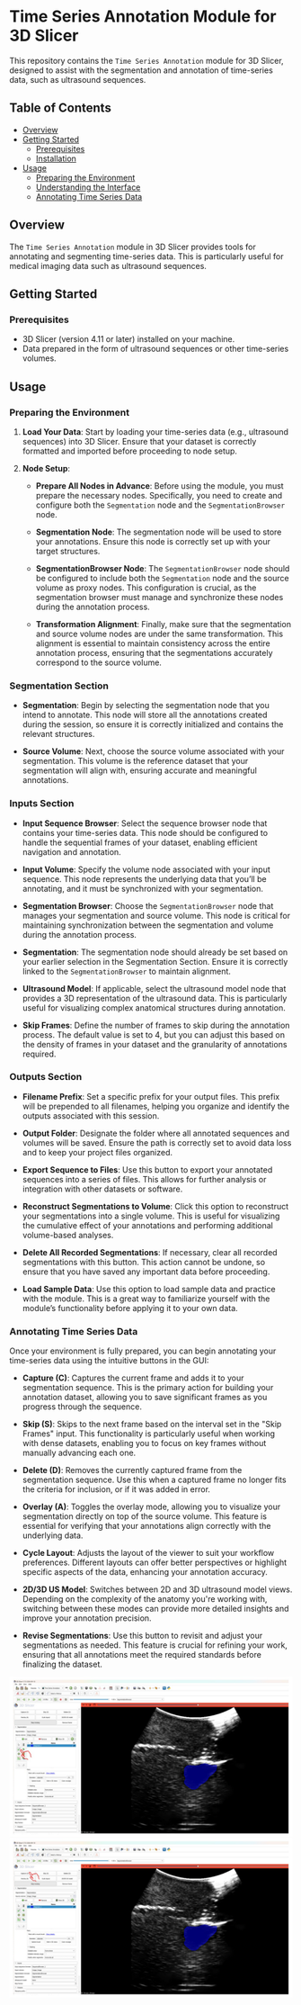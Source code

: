 # Time Series Annotation Module for 3D Slicer

This repository contains the `Time Series Annotation` module for 3D Slicer, designed to assist with the segmentation and annotation of time-series data, such as ultrasound sequences.

## Table of Contents
- [Overview](#overview)
- [Getting Started](#getting-started)
  - [Prerequisites](#prerequisites)
  - [Installation](#installation)
- [Usage](#usage)
  - [Preparing the Environment](#preparing-the-environment)
  - [Understanding the Interface](#understanding-the-interface)
  - [Annotating Time Series Data](#annotating-time-series-data)

## Overview

The `Time Series Annotation` module in 3D Slicer provides tools for annotating and segmenting time-series data. This is particularly useful for medical imaging data such as ultrasound sequences.

## Getting Started

### Prerequisites

- 3D Slicer (version 4.11 or later) installed on your machine.
- Data prepared in the form of ultrasound sequences or other time-series volumes.


## Usage
### Preparing the Environment

1. **Load Your Data**: Start by loading your time-series data (e.g., ultrasound sequences) into 3D Slicer. Ensure that your dataset is correctly formatted and imported before proceeding to node setup.

2. **Node Setup**: 

   - **Prepare All Nodes in Advance**: Before using the module, you must prepare the necessary nodes. Specifically, you need to create and configure both the `Segmentation` node and the `SegmentationBrowser` node.
   
   - **Segmentation Node**: The segmentation node will be used to store your annotations. Ensure this node is correctly set up with your target structures.

   - **SegmentationBrowser Node**: The `SegmentationBrowser` node should be configured to include both the `Segmentation` node and the source volume as proxy nodes. This configuration is crucial, as the segmentation browser must manage and synchronize these nodes during the annotation process.

   - **Transformation Alignment**: Finally, make sure that the segmentation and source volume nodes are under the same transformation. This alignment is essential to maintain consistency across the entire annotation process, ensuring that the segmentations accurately correspond to the source volume.

### Segmentation Section

- **Segmentation**: Begin by selecting the segmentation node that you intend to annotate. This node will store all the annotations created during the session, so ensure it is correctly initialized and contains the relevant structures.

- **Source Volume**: Next, choose the source volume associated with your segmentation. This volume is the reference dataset that your segmentation will align with, ensuring accurate and meaningful annotations.

### Inputs Section

- **Input Sequence Browser**: Select the sequence browser node that contains your time-series data. This node should be configured to handle the sequential frames of your dataset, enabling efficient navigation and annotation.

- **Input Volume**: Specify the volume node associated with your input sequence. This node represents the underlying data that you’ll be annotating, and it must be synchronized with your segmentation.

- **Segmentation Browser**: Choose the `SegmentationBrowser` node that manages your segmentation and source volume. This node is critical for maintaining synchronization between the segmentation and volume during the annotation process.

- **Segmentation**: The segmentation node should already be set based on your earlier selection in the Segmentation Section. Ensure it is correctly linked to the `SegmentationBrowser` to maintain alignment.

- **Ultrasound Model**: If applicable, select the ultrasound model node that provides a 3D representation of the ultrasound data. This is particularly useful for visualizing complex anatomical structures during annotation.

- **Skip Frames**: Define the number of frames to skip during the annotation process. The default value is set to 4, but you can adjust this based on the density of frames in your dataset and the granularity of annotations required.

### Outputs Section

- **Filename Prefix**: Set a specific prefix for your output files. This prefix will be prepended to all filenames, helping you organize and identify the outputs associated with this session.

- **Output Folder**: Designate the folder where all annotated sequences and volumes will be saved. Ensure the path is correctly set to avoid data loss and to keep your project files organized.

- **Export Sequence to Files**: Use this button to export your annotated sequences into a series of files. This allows for further analysis or integration with other datasets or software.

- **Reconstruct Segmentations to Volume**: Click this option to reconstruct your segmentations into a single volume. This is useful for visualizing the cumulative effect of your annotations and performing additional volume-based analyses.

- **Delete All Recorded Segmentations**: If necessary, clear all recorded segmentations with this button. This action cannot be undone, so ensure that you have saved any important data before proceeding.

- **Load Sample Data**: Use this option to load sample data and practice with the module. This is a great way to familiarize yourself with the module’s functionality before applying it to your own data.

### Annotating Time Series Data

Once your environment is fully prepared, you can begin annotating your time-series data using the intuitive buttons in the GUI:

- **Capture (C)**: Captures the current frame and adds it to your segmentation sequence. This is the primary action for building your annotation dataset, allowing you to save significant frames as you progress through the sequence.

- **Skip (S)**: Skips to the next frame based on the interval set in the "Skip Frames" input. This functionality is particularly useful when working with dense datasets, enabling you to focus on key frames without manually advancing each one.

- **Delete (D)**: Removes the currently captured frame from the segmentation sequence. Use this when a captured frame no longer fits the criteria for inclusion, or if it was added in error.

- **Overlay (A)**: Toggles the overlay mode, allowing you to visualize your segmentation directly on top of the source volume. This feature is essential for verifying that your annotations align correctly with the underlying data.

- **Cycle Layout**: Adjusts the layout of the viewer to suit your workflow preferences. Different layouts can offer better perspectives or highlight specific aspects of the data, enhancing your annotation accuracy.

- **2D/3D US Model**: Switches between 2D and 3D ultrasound model views. Depending on the complexity of the anatomy you're working with, switching between these modes can provide more detailed insights and improve your annotation precision.

- **Revise Segmentations**: Use this button to revisit and adjust your segmentations as needed. This feature is crucial for refining your work, ensuring that all annotations meet the required standards before finalizing the dataset.

![TimeSeriesAnnotation_2024-09-26_1.png](../Screenshots/TimeSeriesAnnotation_2024-09-26_1.jpg)
![TimeSeriesAnnotation_2024-09-26_2.jpg](../Screenshots/TimeSeriesAnnotation_2024-09-26_2.jpg)
